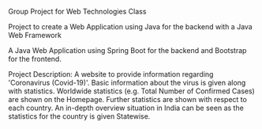 Group Project for Web Technologies Class

Project to create a Web Application using Java for the backend with a Java Web Framework

A Java Web Application using Spring Boot for the backend and Bootstrap for the frontend.


Project Description:
A website to provide information regarding 'Coronavirus (Covid-19)'.
Basic information about the virus is given along with statistics.
Worldwide statistics (e.g. Total Number of Confirmed Cases) are shown on the Homepage.
Further statistics are shown with respect to each country.
An in-depth overview situation in India can be seen as the statistics for the country is given Statewise.
